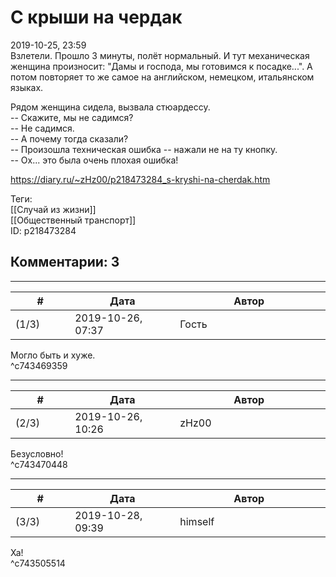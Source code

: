 С крыши на чердак
=================

  
2019-10-25, 23:59  
 Взлетели. Прошло 3 минуты, полёт нормальный. И тут механическая женщина произносит: "Дамы и господа, мы готовимся к посадке...". А потом повторяет то же самое на английском, немецком, итальянском языках.   
   
 Рядом женщина сидела, вызвала стюардессу.   
 -- Скажите, мы не садимся?   
 -- Не садимся.   
 -- А почему тогда сказали?   
 -- Произошла техническая ошибка -- нажали не на ту кнопку.   
 -- Ох... это была очень плохая ошибка!   
  
<https://diary.ru/~zHz00/p218473284_s-kryshi-na-cherdak.htm>  
  
Теги:  
[[Случай из жизни]]  
[[Общественный транспорт]]  
ID: p218473284  


Комментарии: 3
--------------

  


---



|         #         |              Дата              |                     Автор                     |           ID           |
| --- | --- | --- | --- |
| (1/3) | 2019-10-26, 07:37 | Гость | c743469359 |

  
 Могло быть и хуже.   
 ^c743469359

---



|         #         |              Дата              |                     Автор                     |           ID           |
| --- | --- | --- | --- |
| (2/3) | 2019-10-26, 10:26 | zHz00 | c743470448 |

  
 Безусловно!   
 ^c743470448

---



|         #         |              Дата              |                     Автор                     |           ID           |
| --- | --- | --- | --- |
| (3/3) | 2019-10-28, 09:39 | himself | c743505514 |

  
 Ха!   
 ^c743505514
